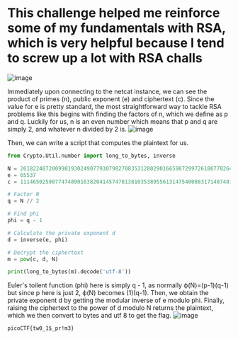 # This challenge helped me reinforce some of my fundamentals with RSA, which is very helpful because I tend to screw up a lot with RSA challs
![image](https://github.com/user-attachments/assets/cad00a0c-392c-4630-af04-3853a3db5292)

Immediately upon connecting to the netcat instance, we can see the product of primes (n), public exponent (e) and ciphertext (c). Since the value for e is pretty standard, the most straightforward way to tackle RSA problems like this begins with finding the factors of n, which we define as p and q. Luckily for us, n is an even number which means that p and q are simply 2, and whatever n divided by 2 is. 
![image](https://github.com/user-attachments/assets/5101f779-a524-4b1d-8e2d-44117f8fd7c3)

Then, we can write a script that computes the plaintext for us.
```python
from Crypto.Util.number import long_to_bytes, inverse

N = 26182248720099819302490779307982708353128029016659872997261867782641731113593583949785049822743757267241470388041235766976005207359852316216888758091847726
e = 65537
c = 11146502590774748901638204145747813810353895561314754008831714874019207255942870875326160084132231742786246254529080554454484214921337929514473478303362855

# Factor N
q = N // 2

# Find phi
phi = q - 1

# Calculate the private exponent d
d = inverse(e, phi)

# Decrypt the ciphertext
m = pow(c, d, N)

print(long_to_bytes(m).decode('utf-8'))
```
Euler's toilent function (phi) here is simply q - 1, as normally ϕ(N)=(p-1)(q-1) but since p here is just 2, ϕ(N) becomes (1)(q-1). Then, we obtain the private exponent d by getting the modular inverse of e modulo phi. Finally, raising the ciphertext to the power of d modulo N returns the plaintext, which we then convert to bytes and utf 8 to get the flag.
![image](https://github.com/user-attachments/assets/0c3f7321-8457-40a9-a4ec-b086ced10478)

```picoCTF{tw0_1$_pr!m3}```
